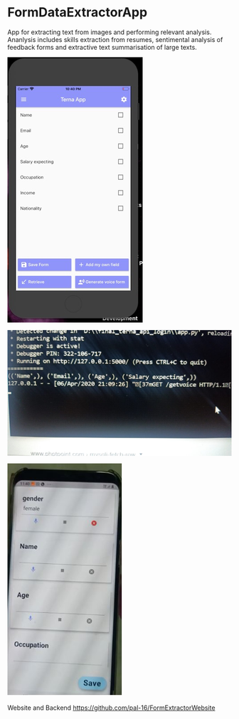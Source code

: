 # FormDataExtractorApp
App for extracting text from images and performing relevant analysis. Ananlysis includes skills extraction from resumes, sentimental analysis of feedback forms and extractive text summarisation of large texts.


![Screenshot](cmd.jpeg)

![Screenshot](selection.jpeg)

![Screenshot](retrieved-form.JPG)

Website and Backend
https://github.com/pal-16/FormExtractorWebsite



